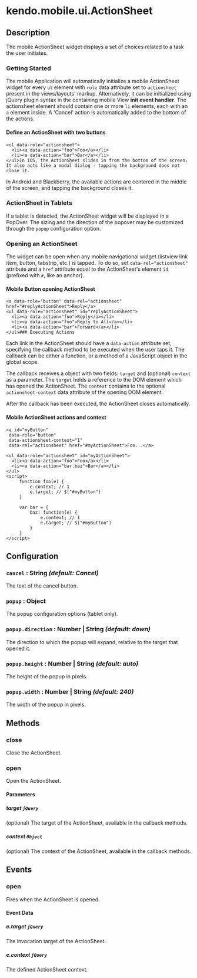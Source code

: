 # kendo.mobile.ui.ActionSheet

## Description

The mobile ActionSheet widget displays a set of choices related to a task the user initiates.

### Getting Started

The mobile Application will automatically initialize a mobile ActionSheet widget for every `ul` element with `role`
data attribute set to `actionsheet` present in the views/layouts' markup.
Alternatively, it can be initialized using jQuery plugin syntax in the containing mobile View **init event handler**.
The actionsheet element should contain one or more `li` elements, each with an `a` element inside. A 'Cancel' action is automatically added to the bottom of the actions.

#### Define an ActionSheet with two buttons

    <ul data-role="actionsheet">
      <li><a data-action="foo">Foo</a></li>
      <li><a data-action="bar">Bar</a></li>
    </ul>In iOS, the ActionSheet slides in from the bottom of the screen; It also acts like a modal dialog - tapping the background does not close it. 

In Android and Blackberry, the available actions are centered in the middle of the screen, and tapping the background closes it.

### ActionSheet in Tablets 

If a tablet is detected, the ActionSheet widget will be displayed in a PopOver. The sizing and the direction of the popover may be customized
through the `popup` configuration option.

### Opening an ActionSheet

The widget can be open when any mobile navigational widget (listview link item, button, tabstrip, etc.) is tapped.
To do so, set `data-rel="actionsheet"` attribute and a `href` attribute equal to the ActionSheet's element `id` (prefixed with `#`, like an anchor).

#### Mobile Button opening ActionSheet

    <a data-role="button" data-rel="actionsheet" href="#replyActionSheet">Reply</a>
    <ul data-role="actionsheet" id="replyActionSheet">
      <li><a data-action="foo">Reply</a></li>
      <li><a data-action="foo">Reply to All</a></li>
      <li><a data-action="bar">Forward</a></li>
    </ul>### Executing Actions

Each link in the ActionSheet should have a `data-action` attribute set, specifying the callback method to be executed when the user taps it.
The callback can be either a function, or a method of a JavaScript object in the global scope.

The callback receives a object with two fields: `target` and (optional) `context` as a
parameter. The `target` holds a reference to the DOM element which has opened the ActionSheet. The `context` contains
to the optional `actionsheet-context` data attribute of the opening DOM element.

After the callback has been executed, the ActionSheet closes automatically.

#### Mobile ActionSheet actions and context

    <a id="myButton"
     data-role="button"
     data-actionsheet-context="1"
     data-rel="actionsheet" href="#myActionSheet">Foo...</a>
    
    <ul data-role="actionsheet" id="myActionSheet">
      <li><a data-action="foo">Foo</a></li>
      <li><a data-action="bar.baz">Bar</a></li>
    </ul>
    <script>
         function foo(e) {
             e.context; // 1
             e.target; // $("#myButton")
         }
    
         var bar = {
             baz: function(e) {
                 e.context; // 1
                 e.target; // $("#myButton")
             }
         }
    </script>

## Configuration

### `cancel` : **String** *(default: Cancel)*

 The text of the cancel button.

### `popup` : **Object** 

The popup configuration options (tablet only).

### `popup.direction` : **Number | String** *(default: down)*

 The direction to which the popup will expand, relative to the target that opened it.

### `popup.height` : **Number | String** *(default: auto)*

 The height of the popup in pixels.

### `popup.width` : **Number | String** *(default: 240)*

 The width of the popup in pixels.

## Methods

### close

Close the ActionSheet.

### open

Open the ActionSheet.

#### Parameters

##### target `jQuery`

(optional) The target of the ActionSheet, available in the callback methods.

##### context `Object`

(optional) The context of the ActionSheet, available in the callback methods.

## Events

### open

Fires when the ActionSheet is opened.

#### Event Data

##### e.target `jQuery`

The invocation target of the ActionSheet.

##### e.context `jQuery`

The defined ActionSheet context.